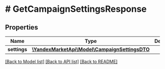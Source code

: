 # # GetCampaignSettingsResponse

## Properties

Name | Type | Description | Notes
------------ | ------------- | ------------- | -------------
**settings** | [**\YandexMarketApi\Model\CampaignSettingsDTO**](CampaignSettingsDTO.md) |  | [optional]

[[Back to Model list]](../../README.md#models) [[Back to API list]](../../README.md#endpoints) [[Back to README]](../../README.md)
